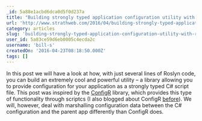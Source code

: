 ```yaml
---
_id: 5a88e1acbd6dca0d5f0d237a
title: "Building strongly typed application configuration utility with Roslyn"
url: 'http://www.strathweb.com/2016/04/building-strongly-typed-application-configuration-utility-with-roslyn/'
category: articles
slug: 'building-strongly-typed-application-configuration-utility-with-roslyn'
user_id: 5a83ce59d6eb0005c4ecda2c
username: 'bill-s'
createdOn: '2016-04-23T08:18:50.000Z'
tags: []
---
```


In this post we will have a look at how, with just several lines of Roslyn code, you can build an extremely cool and powerful utility – a library allowing you to provide configuration for your application as a strongly typed C# script file. This post was inspired by the <a href="https://github.com/config-r/config-r">ConfigR</a> library, which provides this type of functionality through scriptcs (I also blogged about ConfigR <a href="http://www.strathweb.com/2014/10/using-configr-configuration-source-asp-net-vnext/">before</a>). We will, however, deal with marshalling configuration data between the C# configuration and the parent app differently than ConfigR does.
